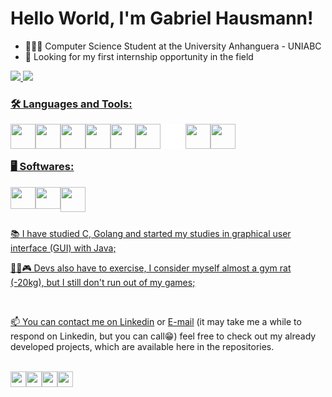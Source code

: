 # Hello World, I'm Gabriel Hausmann!

- 👨🏻‍💻 Computer Science Student at the University Anhanguera - UNIABC
- 💼 Looking for my first internship opportunity in the field

<div>
  <a href="https://github/gabhz-hausmann">
  <img height="180em" src="https://github-readme-stats.vercel.app/api?username=gabhz-hausmann&show_icons=true&theme=dark&include_all_comits=true&count_private=true"/>
  <img height="180em" src="https://github-readme-stats.vercel.app/api/top-langs/?username=gabhz-hausmann&layout=compact&langs_count=16&theme=dark"/>
<div/>

### 🛠️ Languages ​​and Tools:
<div style="display: inline_block">
  <img align="left" height="40" width="40" src="https://cdn.jsdelivr.net/gh/devicons/devicon/icons/c/c-original.svg" />
  <img align="left" height="40" width="40" src="https://cdn.jsdelivr.net/gh/devicons/devicon@latest/icons/go/go-original.svg" />
  <img align="left" height="40" width="40" src="https://cdn.jsdelivr.net/gh/devicons/devicon/icons/python/python-original.svg" />
  <img align="left" height="40" width="40" src="https://cdn.jsdelivr.net/gh/devicons/devicon@latest/icons/java/java-original.svg" />
  <img align="left" height="40" width="40" src="https://cdn.jsdelivr.net/gh/devicons/devicon@latest/icons/docker/docker-original.svg" /> 
  <img align="left" height="40" width="40" src="https://cdn.jsdelivr.net/gh/devicons/devicon@latest/icons/git/git-original.svg" /> 
  <img align="left" height="40" width="40" src="https://github.com/Aakarsh-B/trying-repos/blob/master/github.svg" />       
  <img align="left" height="40" width="40" src="https://cdn.jsdelivr.net/gh/devicons/devicon@latest/icons/gitlab/gitlab-original.svg" />  
  <img align="left" height="40" width="40" src="https://cdn.jsdelivr.net/gh/devicons/devicon@latest/icons/sqlite/sqlite-original.svg" />
</div>

</br>
</br>

### 🖥️ Softwares: 
<div style="display: inline_block">
  <img align="left" height="35" width="40" src="https://cdn.jsdelivr.net/gh/devicons/devicon@latest/icons/vscode/vscode-original.svg" />
  <img align="left" height="35" width="40" src="https://cdn.jsdelivr.net/gh/devicons/devicon@latest/icons/eclipse/eclipse-original.svg" /> 
  <img align="left" height="40" width="40" src="https://cdn.jsdelivr.net/gh/devicons/devicon@latest/icons/pycharm/pycharm-original.svg" />   
</div>

</br>
</br>
</br>

<div display="inline-block">
 <p align="left">📚 I have studied C, Golang and started my studies in graphical user interface (GUI) with Java;</p> 
 <p align="left">💪🏼🎮 Devs also have to exercise, I consider myself almost a gym rat (-20kg), but I still don't run out of my games;</p>
</div>

</br>

📫 You can contact me on [Linkedin](https://www.linkedin.com/in/Gabriel-Hausmann/) or [E-mail](mailto:gabrielhausmann@hotmail.com) (it may take me a while to respond on Linkedin, but you can call😁) feel free to check out my already developed projects, which are available here in the repositories.

</br>

<div>
  <a href="https://www.linkedin.com/in/Gabriel-Hausmann/" target="_blank"><img align="left" height="25" width="25" src="https://www.vectorlogo.zone/logos/linkedin/linkedin-icon.svg" target="_blank"/></a> 
  <a href="https://www.instagram.com/biel.hausmann/" target="_blank"><img align="left" height="25" width="25" src="https://www.vectorlogo.zone/logos/instagram/instagram-icon.svg" target="_blank"></a>
  <img align="left" height="25" width="25" src="https://www.vectorlogo.zone/logos/twitter/twitter-official.svg" target="_blank">
  <a href="mailto:gabrielhausmann11@gmail.com"><img align="left" height="25" width="25" src="https://www.vectorlogo.zone/logos/gmail/gmail-icon.svg" target="_blank"></a>
<div/>
  
